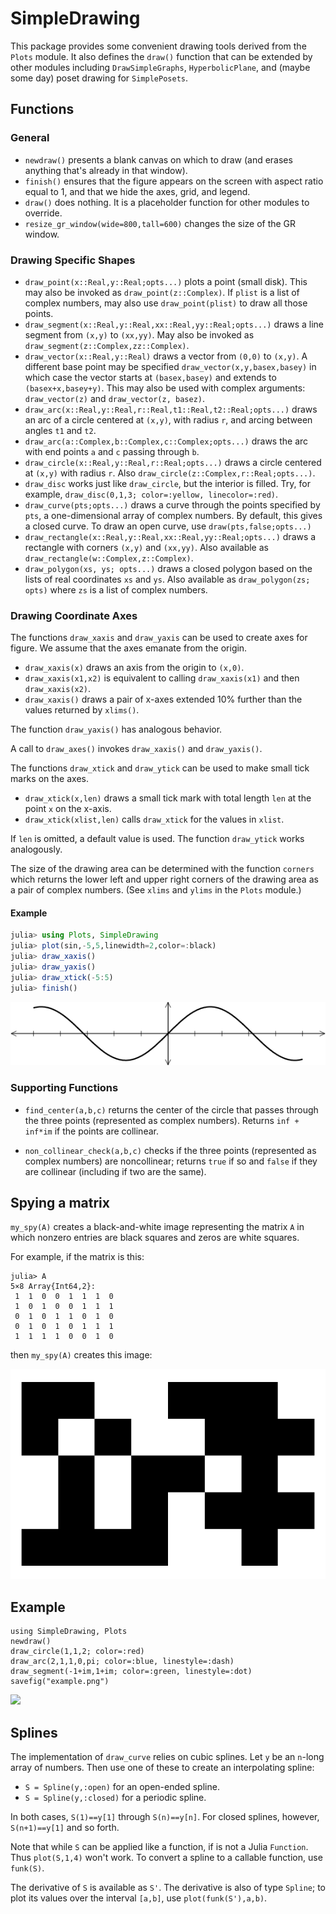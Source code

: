 # SimpleDrawing




This package provides some convenient drawing tools derived from the
`Plots` module. It also defines the `draw()` function that can be extended
by other modules including `DrawSimpleGraphs`, `HyperbolicPlane`, and
(maybe some day) poset drawing for `SimplePosets`.

## Functions

### General

+ `newdraw()` presents a blank canvas on which to draw (and erases anything
that's already in that window).
+ `finish()` ensures that the figure appears on the screen with
aspect ratio equal to 1, and that
we hide the axes, grid, and legend.
+ `draw()` does nothing. It is a placeholder function for other modules to
override.
+ `resize_gr_window(wide=800,tall=600)` changes the size of the GR window.

### Drawing Specific Shapes
+ `draw_point(x::Real,y::Real;opts...)` plots a point (small disk). This
may also be invoked as `draw_point(z::Complex)`. If `plist` is a list of
complex numbers, may also use `draw_point(plist)` to draw all those points.
+ `draw_segment(x::Real,y::Real,xx::Real,yy::Real;opts...)` draws a
line segment from `(x,y)` to `(xx,yy)`. May also be invoked as
`draw_segment(z::Complex,zz::Complex)`.
+ `draw_vector(x::Real,y::Real)` draws a vector from `(0,0)` to `(x,y)`. A
different base point may be specified `draw_vector(x,y,basex,basey)` in which
case the vector starts at `(basex,basey)` and extends to `(basex+x,basey+y)`.
This may also be used with complex arguments: `draw_vector(z)` and
`draw_vector(z, basez)`.
+ `draw_arc(x::Real,y::Real,r::Real,t1::Real,t2::Real;opts...)` draws an
arc of a circle centered at `(x,y)`, with radius `r`, and arcing between
angles `t1` and `t2`.
+ `draw_arc(a::Complex,b::Complex,c::Complex;opts...)` draws
the arc with end points `a` and `c` passing through `b`.
+ `draw_circle(x::Real,y::Real,r::Real;opts...)` draws a circle centered
at `(x,y)` with radius `r`. Also `draw_circle(z::Complex,r::Real;opts...)`.
+ `draw_disc` works just like `draw_circle`, but the interior is filled. Try, for example, 
`draw_disc(0,1,3; color=:yellow, linecolor=:red)`.
+ `draw_curve(pts;opts...)` draws a curve through the points specified by `pts`, a
one-dimensional array of complex numbers. By default, this gives a closed curve.
To draw an open curve, use `draw(pts,false;opts...)`
+ `draw_rectangle(x::Real,y::Real,xx::Real,yy::Real;opts...)` draws a rectangle
with corners `(x,y)` and `(xx,yy)`.
Also available as `draw_rectangle(w::Complex,z::Complex)`.
+ `draw_polygon(xs, ys; opts...)` draws a closed polygon based on the lists of real coordinates `xs` and `ys`. Also available as `draw_polygon(zs; opts)` where `zs` is a list of complex numbers. 


### Drawing Coordinate Axes

The functions `draw_xaxis` and `draw_yaxis` can be used to create axes for figure.
We assume that the axes emanate from the origin.
+ `draw_xaxis(x)` draws an axis from the origin to `(x,0)`.
+ `draw_xaxis(x1,x2)` is equivalent to calling `draw_xaxis(x1)` and then `draw_xaxis(x2)`.
+ `draw_xaxis()` draws a pair of x-axes extended 10% further than the values returned by `xlims()`.


The function `draw_yaxis()` has analogous behavior.

A call to `draw_axes()` invokes `draw_xaxis()` and `draw_yaxis()`.

The functions `draw_xtick` and `draw_ytick` can be used to make small 
tick marks on the axes.
+ `draw_xtick(x,len)` draws a small tick mark with total length `len`
at the point `x` on the x-axis.
+ `draw_xtick(xlist,len)` calls `draw_xtick` for the values in `xlist`.

If `len` is omitted, a default value is used. The function `draw_ytick` 
works analogously. 

The size of the drawing area can be determined with the function `corners` 
which returns the lower left and upper right corners of the drawing area
as a pair of complex numbers. (See `xlims` and `ylims` in the `Plots` module.)

#### Example
```julia
julia> using Plots, SimpleDrawing
julia> plot(sin,-5,5,linewidth=2,color=:black)
julia> draw_xaxis()
julia> draw_yaxis()
julia> draw_xtick(-5:5)
julia> finish()
```

![](axes-example.png)



### Supporting Functions

+ `find_center(a,b,c)` returns the center of the circle that passes through
the three points (represented as complex numbers). Returns
`inf + inf*im` if the points are collinear.

+ `non_collinear_check(a,b,c)` checks if the three points (represented as
  complex numbers) are noncollinear; returns `true` if so and `false` if they
  are collinear (including if two are the same).

## Spying a matrix

`my_spy(A)` creates a black-and-white image representing the matrix `A`
in which nonzero entries are black squares and zeros are white squares.

For example, if the matrix is this:
```
julia> A
5×8 Array{Int64,2}:
 1  1  0  0  1  1  1  0
 1  0  1  0  0  1  1  1
 0  1  0  1  1  0  1  0
 0  1  0  1  0  1  1  1
 1  1  1  1  0  0  1  0
 ```
 then `my_spy(A)` creates this image:
 
 ![](my_spy.png)

## Example

```
using SimpleDrawing, Plots
newdraw()
draw_circle(1,1,2; color=:red)
draw_arc(2,1,1,0,pi; color=:blue, linestyle=:dash)
draw_segment(-1+im,1+im; color=:green, linestyle=:dot)
savefig("example.png")
```

![](/example.png)



## Splines

The implementation of `draw_curve` relies on cubic splines. Let `y` be an
`n`-long array of numbers. Then use one of these to create an interpolating
spline:
+ `S = Spline(y,:open)` for an open-ended spline.
+ `S = Spline(y,:closed)` for a periodic spline.

In both cases, `S(1)==y[1]` through `S(n)==y[n]`. For closed splines, however,
`S(n+1)==y[1]` and so forth.

Note that while `S` can be applied like a function, if is not a Julia `Function`.
Thus `plot(S,1,4)` won't work. To convert a spline to a callable function, use
`funk(S)`.

The derivative of `S` is available as `S'`. The derivative is also of type
`Spline`; to plot its values over the interval `[a,b]`, use `plot(funk(S'),a,b)`.
